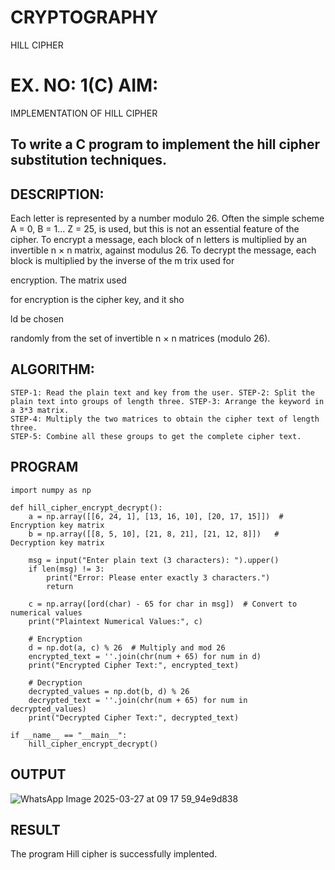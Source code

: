 # CRYPTOGRAPHY
HILL CIPHER
# EX. NO: 1(C) AIM:
IMPLEMENTATION OF HILL CIPHER
 
## To write a C program to implement the hill cipher substitution techniques.

## DESCRIPTION:

Each letter is represented by a number modulo 26. Often the simple scheme A = 0, B
= 1... Z = 25, is used, but this is not an essential feature of the cipher. To encrypt a message, each block of n letters is  multiplied by an invertible n × n matrix, against modulus 26. To
decrypt the message, each block is multiplied by the inverse of the m trix used for
 
encryption. The matrix used
 
for encryption is the cipher key, and it sho
 
ld be chosen
 
randomly from the set of invertible n × n matrices (modulo 26).


## ALGORITHM:
```
STEP-1: Read the plain text and key from the user. STEP-2: Split the plain text into groups of length three. STEP-3: Arrange the keyword in a 3*3 matrix.
STEP-4: Multiply the two matrices to obtain the cipher text of length three.
STEP-5: Combine all these groups to get the complete cipher text.
```
## PROGRAM 
```
import numpy as np

def hill_cipher_encrypt_decrypt():
    a = np.array([[6, 24, 1], [13, 16, 10], [20, 17, 15]])  # Encryption key matrix
    b = np.array([[8, 5, 10], [21, 8, 21], [21, 12, 8]])   # Decryption key matrix
    
    msg = input("Enter plain text (3 characters): ").upper()
    if len(msg) != 3:
        print("Error: Please enter exactly 3 characters.")
        return
    
    c = np.array([ord(char) - 65 for char in msg])  # Convert to numerical values
    print("Plaintext Numerical Values:", c)
    
    # Encryption
    d = np.dot(a, c) % 26  # Multiply and mod 26
    encrypted_text = ''.join(chr(num + 65) for num in d)
    print("Encrypted Cipher Text:", encrypted_text)
    
    # Decryption
    decrypted_values = np.dot(b, d) % 26
    decrypted_text = ''.join(chr(num + 65) for num in decrypted_values)
    print("Decrypted Cipher Text:", decrypted_text)

if __name__ == "__main__":
    hill_cipher_encrypt_decrypt()

```
## OUTPUT
![WhatsApp Image 2025-03-27 at 09 17 59_94e9d838](https://github.com/user-attachments/assets/7a7efc6f-969b-4467-af0b-1121275ca225)

## RESULT
The program Hill cipher is successfully implented.
